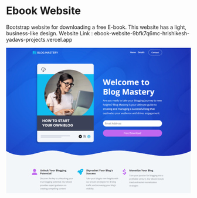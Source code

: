 # Ebook Website

Bootstrap website for downloading a free E-book. This website has a light, business-like design.
Website Link : ebook-website-9bfk7q6mc-hrishikesh-yadavs-projects.vercel.app

<img src="./images/screen.png"  />
